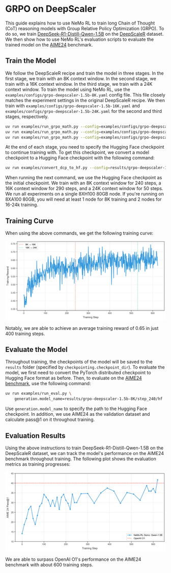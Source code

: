 # GRPO on DeepScaler

This guide explains how to use NeMo RL to train long Chain of Thought (CoT) reasoning models with Group Relative Policy Optimization (GRPO). To do so, we train [DeepSeek-R1-Distill-Qwen-1.5B](https://huggingface.co/deepseek-ai/DeepSeek-R1-Distill-Qwen-1.5B) on the [DeepScaleR](https://huggingface.co/datasets/agentica-org/DeepScaleR-Preview-Dataset) dataset. We then show how to use NeMo RL's evaluation scripts to evaluate the trained model on the [AIME24](https://huggingface.co/datasets/HuggingFaceH4/aime_2024) benchmark.


## Train the Model
We follow the DeepScaleR recipe and train the model in three stages. In the first stage, we train with an 8K context window. In the second stage, we train with a 16K context window. In the third stage, we train with a 24K context window.
To train the model using NeMo RL, use the `examples/configs/grpo-deepscaler-1.5b-8K.yaml` config file. This file closely matches the experiment settings in the original DeepScaleR recipe. We then train with `examples/configs/grpo-deepscaler-1.5b-16K.yaml` and `examples/configs/grpo-deepscaler-1.5b-24K.yaml` for the second and third stages, respectively.

```sh
uv run examples/run_grpo_math.py --config=examples/configs/grpo-deepscaler-1.5b-8K.yaml
uv run examples/run_grpo_math.py --config=examples/configs/grpo-deepscaler-1.5b-16K.yaml policy.model_name=/path/to/8K/checkpoint/hf
uv run examples/run_grpo_math.py --config=examples/configs/grpo-deepscaler-1.5b-24K.yaml policy.model_name=/path/to/16K/checkpoint/hf
```

At the end of each stage, you need to specify the Hugging Face checkpoint to continue training with. To get this checkpoint, we convert a model checkpoint to a Hugging Face checkpoint with the following command:

```sh
uv run examples/convert_dcp_to_hf.py --config=results/grpo-deepscaler-1.5b-8K/step_240/config.yaml --dcp-ckpt-path=results/grpo-deepscaler-1.5b-8K/step_240/policy/weights --hf-ckpt-path=results/grpo-deepscaler-1.5b-8K/step_240/hf
```

When running the next command, we use the Hugging Face checkpoint as the initial checkpoint. We train with an 8K context window for 240 steps, a 16K context window for 290 steps, and a 24K context window for 50 steps. We run all experiments on a single 8XH100 80GB node. If you're running on 8XA100 80GB, you will need at least 1 node for 8K training and 2 nodes for 16-24k training.

## Training Curve
When using the above commands, we get the following training curve:

![Training Performance](../assets/deepscaler_training_progress.png)

Notably, we are able to achieve an average training reward of 0.65 in just 400 training steps.

## Evaluate the Model
Throughout training, the checkpoints of the model will be saved to the `results` folder (specified by `checkpointing.checkpoint_dir`). To evaluate the model, we first need to convert the PyTorch distributed checkpoint to Hugging Face format as before. Then, to evaluate on the [AIME24 benchmark](https://huggingface.co/datasets/HuggingFaceH4/aime_2024), use the following command:

```sh
uv run examples/run_eval.py \
    generation.model_name=results/grpo-deepscaler-1.5b-8K/step_240/hf
```

Use `generation.model_name` to specify the path to the Hugging Face checkpoint. In addition, we use AIME24 as the validation dataset and calculate pass@1 on it throughout training.

## Evaluation Results
Using the above instructions to train DeepSeek-R1-Distill-Qwen-1.5B on the DeepScaleR dataset, we can track the model's performance on the AIME24 benchmark throughout training. The following plot shows the evaluation metrics as training progresses:

![AIME24 Performance](../assets/aime_training_progress.png)

We are able to surpass OpenAI O1's performance on the AIME24 benchmark with about 600 training steps.
